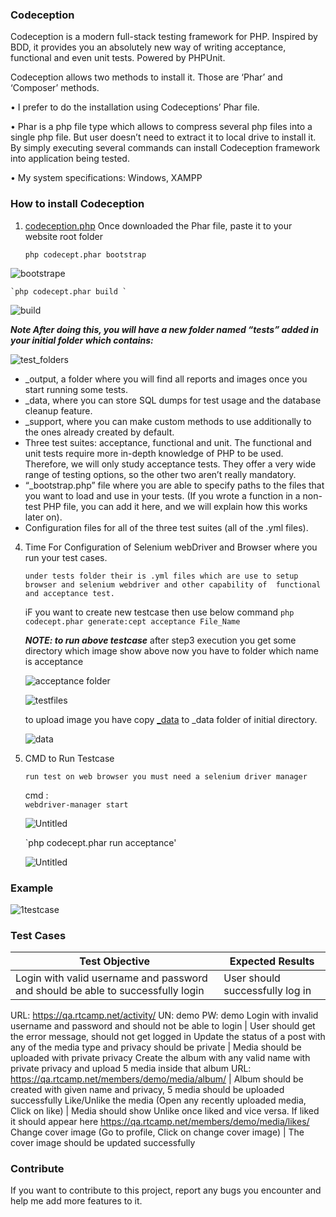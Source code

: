 ### Codeception

Codeception is a modern full-stack testing framework for PHP. Inspired by BDD, it provides you an absolutely new way of
writing acceptance, functional and even unit tests. Powered by PHPUnit.

Codeception allows two methods to install it. Those are ‘Phar’ and ‘Composer’ methods.
 
• I prefer to do the installation using Codeceptions’ Phar file.

• Phar is a php file type which allows to compress several php files into a single php file. But user doesn’t need to extract it to       local drive to install it. By simply executing several commands can install Codeception framework into application being tested.

• My system specifications: Windows, XAMPP

### How to install Codeception

1)  [codeception.php](http://codeception.com/codecept.phar) Once downloaded the Phar file, paste it to your website root
    folder
   
    `php codecept.phar bootstrap`
 
   ![bootstrape](https://user-images.githubusercontent.com/4941557/62873911-dffc0100-bd3d-11e9-9bfd-8e0c3369bae7.png)

    `php codecept.phar build `
   
   ![build](https://user-images.githubusercontent.com/4941557/62874522-02dae500-bd3f-11e9-8d29-2c2effbfdec9.png)

   ***Note After doing this, you will have a new folder named “tests” added in your initial folder which contains:*** 

   
   ![test_folders](https://user-images.githubusercontent.com/4941557/63010095-5ebe7e80-bea3-11e9-8a1f-dda5c49603a7.png)
   



* _output, a folder where you will find all reports and images once you start running some tests.  
* _data, where you can store SQL dumps for test usage and the database cleanup feature.
* _support, where you can make custom methods to use additionally to the ones already created by default.
* Three test suites: acceptance, functional and unit. The functional and unit tests require more in-depth knowledge of PHP to be used. Therefore, we will only study acceptance tests. They offer a very wide range of testing options, so the other two aren’t really mandatory.
* “_bootstrap.php” file where you are able to specify paths to the files that you want to load and use in your tests. (If you wrote a function in a non-test PHP file, you can add it here, and we will explain how this works later on). 
* Configuration files for all of the three test suites (all of the .yml files).


4) Time For Configuration of Selenium webDriver and Browser where you run your test cases.

    `under tests folder their is .yml files which are use to setup browser and selenium webdriver and other capability of  functional        and acceptance test.`
 
     iF you want to create new testcase then use below command
     `php codecept.phar generate:cept acceptance File_Name`
      
      ***NOTE: to run above testcase***
        after step3 execution you get some directory which image show above now you have to folder which name is acceptance
        
      ![acceptance folder](https://user-images.githubusercontent.com/4941557/63011625-5156c380-bea6-11e9-82ed-161efb6973ba.jpg)
      
      ![testfiles](https://user-images.githubusercontent.com/4941557/63011940-ea85da00-bea6-11e9-9e8c-509d2b37c38b.png)
      
      
      to upload image you have copy [_data](/_data) to _data folder of initial directory.
      
      ![data](https://user-images.githubusercontent.com/4941557/63013067-08ecd500-bea9-11e9-9187-ca6baccb213e.png)

         
      
5) CMD to Run Testcase

      `run test on web browser you must need a selenium driver manager`
     
     
      cmd :   
         `webdriver-manager start`
     
     
      ![Untitled](https://user-images.githubusercontent.com/4941557/62895270-2700eb00-bd6c-11e9-844b-4403b92649b5.png)
     

     `php codecept.phar run acceptance'
     
       
   
      ![Untitled](https://user-images.githubusercontent.com/4941557/61984565-906dc380-b022-11e9-8fd6-d18442f64a99.png)



### Example 


   ![1testcase](https://user-images.githubusercontent.com/4941557/62879127-10489d00-bd48-11e9-9b8b-ae41b28a13e3.png)
    

### Test Cases

Test Objective | Expected Results
-------------- | ----------------
Login with valid username and password and should be able to successfully login | User should successfully log in
URL: https://qa.rtcamp.net/activity/ UN: demo PW: demo 
Login with invalid username and password and should not be able to login | User should get the error message, should not get logged in
Update the status of a post with any of the media type and privacy should be private | Media should be uploaded with private privacy
Create the album with any valid name with private privacy and upload 5 media inside that album URL: https://qa.rtcamp.net/members/demo/media/album/ | Album should be created with given name and privacy, 5 media should be uploaded successfully
Like/Unlike the media (Open any recently uploaded media, Click on like) | Media should show Unlike once liked and vice versa. If liked it should appear here https://qa.rtcamp.net/members/demo/media/likes/
Change cover image (Go to profile, Click on change cover image) | The cover image should be updated successfully


### Contribute
If you want to contribute to this project, report any bugs you encounter and help me add more features to it.
